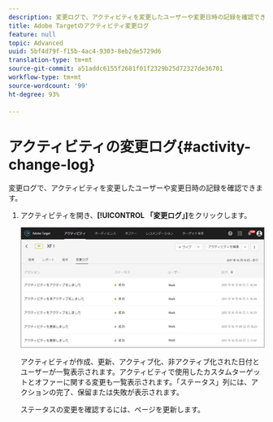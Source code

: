 ```yaml
---
description: 変更ログで、アクティビティを変更したユーザーや変更日時の記録を確認できます。
title: Adobe Targetのアクティビティ変更ログ
feature: null
topic: Advanced
uuid: 5bf4d79f-f15b-4ac4-9303-8eb2de5729d6
translation-type: tm+mt
source-git-commit: a51addc6155f2681f01f2329b25d72327de36701
workflow-type: tm+mt
source-wordcount: '99'
ht-degree: 93%

---
```



# アクティビティの変更ログ{#activity-change-log}

変更ログで、アクティビティを変更したユーザーや変更日時の記録を確認できます。

1. アクティビティを開き、**[!UICONTROL 「変更ログ」]**&#x200B;をクリックします。

   ![アクティビティの変更ログ](/help/c-activities/assets/change_log.png)

   アクティビティが作成、更新、アクティブ化、非アクティブ化された日付とユーザーが一覧表示されます。アクティビティで使用したカスタムターゲットとオファーに関する変更も一覧表示されます。「ステータス」列には、アクションの完了、保留または失敗が表示されます。

   ステータスの変更を確認するには、ページを更新します。
